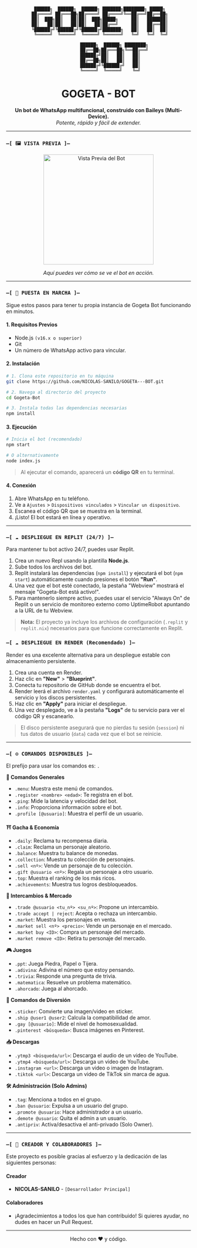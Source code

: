 <div align="center">

```
  ██████╗  ██████╗  ██████╗ ███████╗████████╗ █████╗ 
 ██╔════╝ ██╔═══██╗██╔════╝ ██╔════╝╚══██╔══╝██╔══██╗
 ██║  ███╗██║   ██║██║  ███╗█████╗     ██║   ███████║
 ██║   ██║██║   ██║██║   ██║██╔══╝     ██║   ██╔══██║
 ╚██████╔╝╚██████╔╝╚██████╔╝███████╗   ██║   ██║  ██║
  ╚═════╝  ╚═════╝  ╚═════╝ ╚══════╝   ╚═╝   ╚═╝  ╚═╝
                                                   
            ██████╗  ██████╗ ████████╗
            ██╔══██╗██╔═══██╗╚══██╔══╝
            ██████╔╝██║   ██║   ██║   
            ██╔══██╗██║   ██║   ██║   
            ██████╔╝╚██████╔╝   ██║   
            ╚═════╝  ╚═════╝    ╚═╝   
```
<h1 align="center">GOGETA - BOT</h1>

<p align="center">
  <b>Un bot de WhatsApp multifuncional, construido con Baileys (Multi-Device).</b>
  <br>
  <i>Potente, rápido y fácil de extender.</i>
</p>

</div>

---

### `—[ 🖼️ VISTA PREVIA ]—`

<div align="center">
  <!-- Reemplaza la URL de abajo con el enlace a tu imagen -->
  <img src="https://i.postimg.cc/xCz6TTbZ/Polish-20250807-144544105.jpg" alt="Vista Previa del Bot" width="300"/>
  <p><i>Aquí puedes ver cómo se ve el bot en acción.</i></p>
</div>


---

### `—[ 🚀 PUESTA EN MARCHA ]—`

Sigue estos pasos para tener tu propia instancia de Gogeta Bot funcionando en minutos.

#### **1. Requisitos Previos**
- Node.js `(v16.x o superior)`
- Git
- Un número de WhatsApp activo para vincular.

#### **2. Instalación**

```bash
# 1. Clona este repositorio en tu máquina
git clone https://github.com/NICOLAS-SANILO/GOGETA---BOT.git

# 2. Navega al directorio del proyecto
cd Gogeta-Bot

# 3. Instala todas las dependencias necesarias
npm install
```

#### **3. Ejecución**

```bash
# Inicia el bot (recomendado)
npm start

# O alternativamente
node index.js
```
> Al ejecutar el comando, aparecerá un **código QR** en tu terminal.

#### **4. Conexión**
1.  Abre WhatsApp en tu teléfono.
2.  Ve a `Ajustes` > `Dispositivos vinculados` > `Vincular un dispositivo`.
3.  Escanea el código QR que se muestra en la terminal.
4.  ¡Listo! El bot estará en línea y operativo.

---
### `—[ ☁️ DESPLIEGUE EN REPLIT (24/7) ]—`

Para mantener tu bot activo 24/7, puedes usar Replit.

1.  Crea un nuevo Repl usando la plantilla **Node.js**.
2.  Sube todos los archivos del bot.
3.  Replit instalará las dependencias (`npm install`) y ejecutará el bot (`npm start`) automáticamente cuando presiones el botón **"Run"**.
4.  Una vez que el bot esté conectado, la pestaña "Webview" mostrará el mensaje "Gogeta-Bot está activo!".
5.  Para mantenerlo siempre activo, puedes usar el servicio "Always On" de Replit o un servicio de monitoreo externo como UptimeRobot apuntando a la URL de tu Webview.

> **Nota:** El proyecto ya incluye los archivos de configuración (`.replit` y `replit.nix`) necesarios para que funcione correctamente en Replit.

### `—[ ☁️ DESPLIEGUE EN RENDER (Recomendado) ]—`

Render es una excelente alternativa para un despliegue estable con almacenamiento persistente.

1.  Crea una cuenta en Render.
2.  Haz clic en **"New"** > **"Blueprint"**.
3.  Conecta tu repositorio de GitHub donde se encuentra el bot.
4.  Render leerá el archivo `render.yaml` y configurará automáticamente el servicio y los discos persistentes.
5.  Haz clic en **"Apply"** para iniciar el despliegue.
6.  Una vez desplegado, ve a la pestaña **"Logs"** de tu servicio para ver el código QR y escanearlo.

> El disco persistente asegurará que no pierdas tu sesión (`session`) ni tus datos de usuario (`data`) cada vez que el bot se reinicie.
---

### `—[ ⚙️ COMANDOS DISPONIBLES ]—`

El prefijo para usar los comandos es: `.`

**🤖 Comandos Generales**
- `.menu`: Muestra este menú de comandos.
- `.register <nombre> <edad>`: Te registra en el bot.
- `.ping`: Mide la latencia y velocidad del bot.
- `.info`: Proporciona información sobre el bot.
- `.profile [@usuario]`: Muestra el perfil de un usuario.

**⛩️ Gacha & Economía**
- `.daily`: Reclama tu recompensa diaria.
- `.claim`: Reclama un personaje aleatorio.
- `.balance`: Muestra tu balance de monedas.
- `.collection`: Muestra tu colección de personajes.
- `.sell <nº>`: Vende un personaje de tu colección.
- `.gift @usuario <nº>`: Regala un personaje a otro usuario.
- `.top`: Muestra el ranking de los más ricos.
- `.achievements`: Muestra tus logros desbloqueados.

**🔄 Intercambios & Mercado**
- `.trade @usuario <tu_nº> <su_nº>`: Propone un intercambio.
- `.trade accept | reject`: Acepta o rechaza un intercambio.
- `.market`: Muestra los personajes en venta.
- `.market sell <nº> <precio>`: Vende un personaje en el mercado.
- `.market buy <ID>`: Compra un personaje del mercado.
- `.market remove <ID>`: Retira tu personaje del mercado.

**🎮 Juegos**
- `.ppt`: Juega Piedra, Papel o Tijera.
- `.adivina`: Adivina el número que estoy pensando.
- `.trivia`: Responde una pregunta de trivia.
- `.matematica`: Resuelve un problema matemático.
- `.ahorcado`: Juega al ahorcado.

**🎉 Comandos de Diversión**
- `.sticker`: Convierte una imagen/video en sticker.
- `.ship @user1 @user2`: Calcula la compatibilidad de amor.
- `.gay [@usuario]`: Mide el nivel de homosexualidad.
- `.pinterest <búsqueda>`: Busca imágenes en Pinterest.

**📥 Descargas**
- `.ytmp3 <búsqueda/url>`: Descarga el audio de un video de YouTube.
- `.ytmp4 <búsqueda/url>`: Descarga un video de YouTube.
- `.instagram <url>`: Descarga un video o imagen de Instagram.
- `.tiktok <url>`: Descarga un video de TikTok sin marca de agua.

**🛠️ Administración (Solo Admins)**
- `.tag`: Menciona a todos en el grupo.
- `.ban @usuario`: Expulsa a un usuario del grupo.
- `.promote @usuario`: Hace administrador a un usuario.
- `.demote @usuario`: Quita el admin a un usuario.
- `.antipriv`: Activa/desactiva el anti-privado (Solo Owner).

---

### `—[ 👥 CREADOR Y COLABORADORES ]—`

Este proyecto es posible gracias al esfuerzo y la dedicación de las siguientes personas:

#### **Creador**
- **NICOLAS-SANILO** - `[Desarrollador Principal]`

#### **Colaboradores**
- ¡Agradecimientos a todos los que han contribuido! Si quieres ayudar, no dudes en hacer un Pull Request.

---

<div align="center">
  <p>Hecho con ❤️ y código.</p>
</div>
